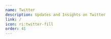 ```yaml
---
name: Twitter
description: Updates and Insights on Twitter
link: /
icon: ri:twitter-fill
order: 41
---
```

